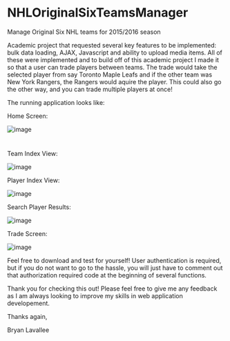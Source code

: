 # NHLOriginalSixTeamsManager
Manage Original Six NHL teams for 2015/2016 season

Academic project that requested several key features to be implemented: bulk data loading, AJAX, Javascript and ability to upload media items.
All of these were implemented and to build off of this academic project I made it so that a user can trade players between teams. The trade
would take the selected player from say Toronto Maple Leafs and if the other team was New York Rangers, the Rangers would aquire the player.
This could also go the other way, and you can trade multiple players at once!

The running application looks like:

Home Screen:

![image](https://cloud.githubusercontent.com/assets/22038862/22392836/ce0007c8-e4cb-11e6-84f4-77045777b54a.png)
#
Team Index View:

![image](https://cloud.githubusercontent.com/assets/22038862/22392840/d3a715ae-e4cb-11e6-8b1c-656b97b52e38.png)

Player Index View:

![image](https://cloud.githubusercontent.com/assets/22038862/22392841/da8449b4-e4cb-11e6-8d66-e8c8e5e23c00.png)

Search Player Results:

![image](https://cloud.githubusercontent.com/assets/22038862/22392845/e653ffd2-e4cb-11e6-9b85-c3f52b2ed940.png)

Trade Screen:

![image](https://cloud.githubusercontent.com/assets/22038862/22392854/f400e604-e4cb-11e6-84a4-8ca055467c2e.png)

Feel free to download and test for yourself! User authentication is required, but if you do not want to go to the hassle, you will just have to comment
out that authorization required code at the beginning of several functions. 


Thank you for checking this out! Please feel free to give me any feedback as I am always looking to improve my skills in web application developement.

Thanks again,

Bryan Lavallee
